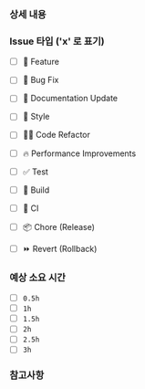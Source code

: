 
### 상세 내용



### Issue 타입 ('x' 로 표기)

- [ ] 🍕 Feature
- [ ] 🐛 Bug Fix
- [ ] 📝 Documentation Update
- [ ] 🎨 Style
- [ ] 🧑‍💻 Code Refactor
- [ ] 🔥 Performance Improvements
- [ ] ✅ Test
- [ ] 🤖 Build
- [ ] 🔁 CI
- [ ] 📦 Chore (Release)
- [ ] ⏩ Revert (Rollback)


### 예상 소요 시간
- [ ] `0.5h`
- [ ] `1h`
- [ ] `1.5h`
- [ ] `2h`
- [ ] `2.5h`
- [ ] `3h`

### 참고사항
